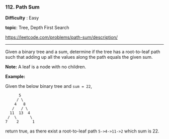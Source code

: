 ### 112. Path Sum 

**Difficulty** : Easy

**topic**: Tree, Depth First Search

https://leetcode.com/problems/path-sum/description/

***

Given a binary tree and a sum, determine if the tree has a root-to-leaf path such that adding up all the values along the path equals the given sum.

**Note:** A leaf is a node with no children.

**Example:**

Given the below binary tree and `sum = 22`,

```
      5
     / \
    4   8
   /   / \
  11  13  4
 /  \      \
7    2      1

```

return true, as there exist a root-to-leaf path `5->4->11->2` which sum is 22.